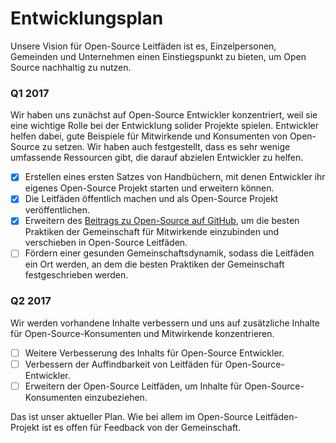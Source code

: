 # Entwicklungsplan

Unsere Vision für Open-Source Leitfäden ist es, Einzelpersonen, Gemeinden und Unternehmen einen Einstiegspunkt zu bieten, um Open Source nachhaltig zu nutzen.

### Q1 2017

Wir haben uns zunächst auf Open-Source Entwickler konzentriert, weil sie eine wichtige Rolle bei der Entwicklung solider Projekte spielen. Entwickler helfen dabei, gute Beispiele für Mitwirkende und Konsumenten von Open-Source zu setzen. Wir haben auch festgestellt, dass es sehr wenige umfassende Ressourcen gibt, die darauf abzielen Entwickler zu helfen.

* [x] Erstellen eines ersten Satzes von Handbüchern, mit denen Entwickler ihr eigenes Open-Source Projekt starten und erweitern können.
* [x] Die Leitfäden öffentlich machen und als Open-Source Projekt veröffentlichen.
* [x] Erweitern des [Beitrags zu Open-Source auf GitHub](https://guides.github.com/activities/contributing-to-open-source/), um die besten Praktiken der Gemeinschaft für Mitwirkende einzubinden und verschieben in Open-Source Leitfäden.
* [ ] Fördern einer gesunden Gemeinschaftsdynamik, sodass die Leitfäden ein Ort werden, an dem die besten Praktiken der Gemeinschaft festgeschrieben werden.

### Q2 2017

Wir werden vorhandene Inhalte verbessern und uns auf zusätzliche Inhalte für Open-Source-Konsumenten und Mitwirkende konzentrieren.

* [ ] Weitere Verbesserung des Inhalts für Open-Source Entwickler.
* [ ] Verbessern der Auffindbarkeit von Leitfäden für Open-Source-Entwickler.
* [ ] Erweitern der Open-Source Leitfäden, um Inhalte für Open-Source-Konsumenten einzubeziehen.

Das ist unser aktueller Plan. Wie bei allem im Open-Source Leitfäden-Projekt ist es offen für Feedback von der Gemeinschaft.
